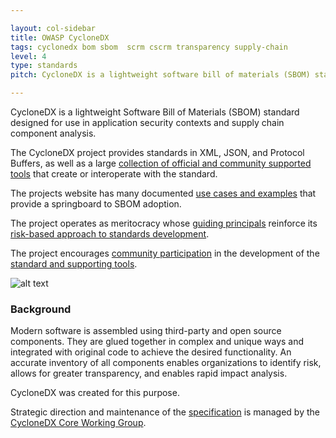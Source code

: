 ```yaml
---

layout: col-sidebar
title: OWASP CycloneDX
tags: cyclonedx bom sbom  scrm cscrm transparency supply-chain
level: 4
type: standards
pitch: CycloneDX is a lightweight software bill of materials (SBOM) standard designed for use in application security contexts and supply chain component analysis.

---
```


CycloneDX is a lightweight Software Bill of Materials (SBOM) standard designed for use in application security 
contexts and supply chain component analysis. 

The CycloneDX project provides standards in XML, JSON, and Protocol Buffers, as well as a large 
[collection of official and community supported tools](https://cyclonedx.org/tool-center/) that create or interoperate 
with the standard. 

The projects website has many documented [use cases and examples](https://cyclonedx.org/use-cases/) that provide a 
springboard to SBOM adoption. 

The project operates as meritocracy whose [guiding principals](https://cyclonedx.org/about/guiding-principles/) 
reinforce its [risk-based approach to standards development](https://cyclonedx.org/about/standardization-process/). 

The project encourages [community participation](https://cyclonedx.org/about/participate/) in the development of the 
[standard and supporting tools](https://github.com/CycloneDX).

![alt text](https://cyclonedx.org/theme/assets/images/CycloneDX-Twitter-Card.png)

### Background
Modern software is assembled using third-party and open source components. They are glued together in complex and 
unique ways and integrated with original code to achieve the desired functionality. An accurate inventory of all 
components enables organizations to identify risk, allows for greater transparency, and enables rapid impact analysis.

CycloneDX was created for this purpose.

Strategic direction and maintenance of the [specification](https://cyclonedx.org/docs/latest) is managed by 
the [CycloneDX Core Working Group](https://cyclonedx.org/about/working-groups/).
